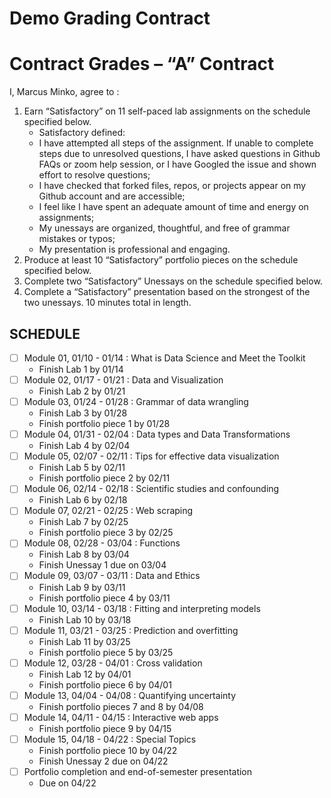 Demo Grading Contract
================

<!-- This contract is adapted from Annie Somerville's contract https://github.com/anniehsom -->

# Contract Grades – “A” Contract

I, Marcus Minko, agree to :

1.  Earn “Satisfactory” on 11 self-paced lab assignments on the schedule
    specified below.
    -   Satisfactory defined:
    -   I have attempted all steps of the assignment. If unable to
        complete steps due to unresolved questions, I have asked
        questions in Github FAQs or zoom help session, or I have Googled
        the issue and shown effort to resolve questions;
    -   I have checked that forked files, repos, or projects appear on
        my Github account and are accessible;
    -   I feel like I have spent an adequate amount of time and energy
        on assignments;
        <!-- (tentatively defining “adequate” based on Lab 1 and previous experience with R: I will spend at least 30 minutes on labs and at least 1 hour on portfolio pieces); -->
    -   My unessays are organized, thoughtful, and free of grammar
        mistakes or typos;
    -   My presentation is professional and engaging.
2.  Produce at least 10 “Satisfactory” portfolio pieces on the schedule
    specified below.
3.  Complete two “Satisfactory” Unessays on the schedule specified
    below.
4.  Complete a “Satisfactory” presentation based on the strongest of the
    two unessays. 10 minutes total in length.

## SCHEDULE

-   [ ] Module 01, 01/10 - 01/14 : What is Data Science and Meet the
    Toolkit
    -   Finish Lab 1 by 01/14
-   [ ] Module 02, 01/17 - 01/21 : Data and Visualization
    -   Finish Lab 2 by 01/21
-   [ ] Module 03, 01/24 - 01/28 : Grammar of data wrangling
    -   Finish Lab 3 by 01/28
    -   Finish portfolio piece 1 by 01/28
-   [ ] Module 04, 01/31 - 02/04 : Data types and Data Transformations
    -   Finish Lab 4 by 02/04
-   [ ] Module 05, 02/07 - 02/11 : Tips for effective data visualization
    -   Finish Lab 5 by 02/11
    -   Finish portfolio piece 2 by 02/11
-   [ ] Module 06, 02/14 - 02/18 : Scientific studies and confounding
    -   Finish Lab 6 by 02/18
-   [ ] Module 07, 02/21 - 02/25 : Web scraping
    -   Finish Lab 7 by 02/25
    -   Finish portfolio piece 3 by 02/25
-   [ ] Module 08, 02/28 - 03/04 : Functions
    -   Finish Lab 8 by 03/04
    -   Finish Unessay 1 due on 03/04
-   [ ] Module 09, 03/07 - 03/11 : Data and Ethics
    -   Finish Lab 9 by 03/11
    -   Finish portfolio piece 4 by 03/11
-   [ ] Module 10, 03/14 - 03/18 : Fitting and interpreting models
    -   Finish Lab 10 by 03/18
-   [ ] Module 11, 03/21 - 03/25 : Prediction and overfitting
    -   Finish Lab 11 by 03/25
    -   Finish portfolio piece 5 by 03/25
-   [ ] Module 12, 03/28 - 04/01 : Cross validation
    -   Finish Lab 12 by 04/01
    -   Finish portfolio piece 6 by 04/01
-   [ ] Module 13, 04/04 - 04/08 : Quantifying uncertainty
    -   Finish portfolio pieces 7 and 8 by 04/08
-   [ ] Module 14, 04/11 - 04/15 : Interactive web apps
    -   Finish portfolio piece 9 by 04/15
-   [ ] Module 15, 04/18 - 04/22 : Special Topics
    -   Finish portfolio piece 10 by 04/22
    -   Finish Unessay 2 due on 04/22
-   [ ] Portfolio completion and end-of-semester presentation
    -   Due on 04/22
